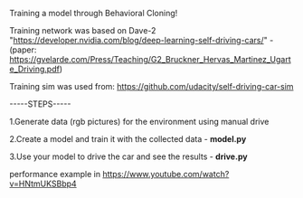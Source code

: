 Training a model through Behavioral Cloning!

Training network was based on Dave-2 "https://developer.nvidia.com/blog/deep-learning-self-driving-cars/"    - (paper: https://gvelarde.com/Press/Teaching/G2_Bruckner_Hervas_Martinez_Ugarte_Driving.pdf)

Training sim was used from: https://github.com/udacity/self-driving-car-sim






-----STEPS-----

1.Generate data (rgb pictures) for the environment using manual drive

2.Create a model and train it with the collected data - **model.py**

3.Use your model to drive the car and see the results - **drive.py**







performance example in https://www.youtube.com/watch?v=HNtmUKSBbp4
